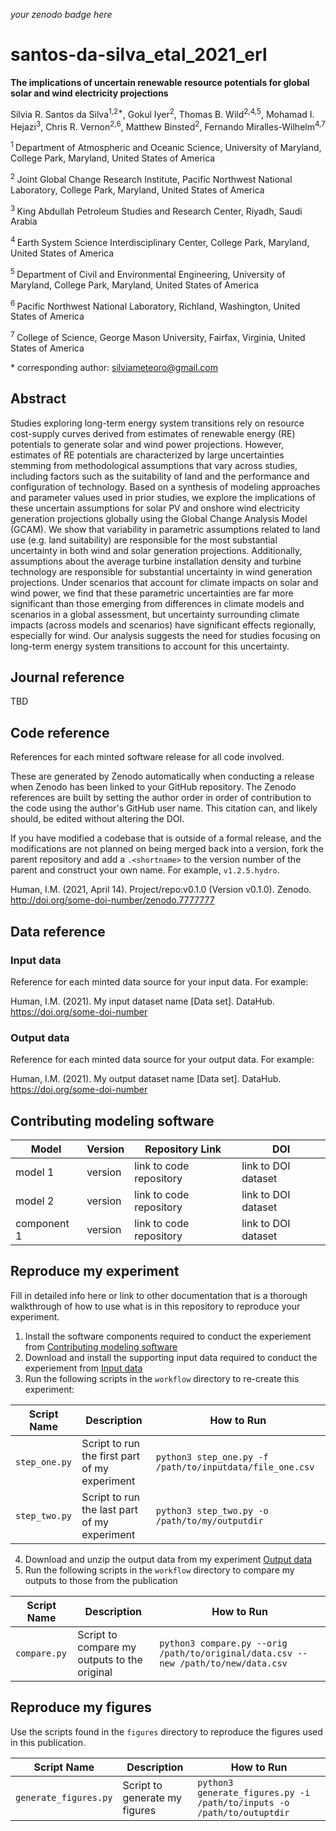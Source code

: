 _your zenodo badge here_

# santos-da-silva_etal_2021_erl

**The implications of uncertain renewable resource potentials for global solar and wind electricity projections**

Silvia R. Santos da Silva<sup>1,2\*</sup>, Gokul Iyer<sup>2</sup>, Thomas B. Wild<sup>2,4,5</sup>, Mohamad I. Hejazi<sup>3</sup>, Chris R. Vernon<sup>2,6</sup>, Matthew Binsted<sup>2</sup>, Fernando Miralles-Wilhelm<sup>4,7</sup>

<sup>1 </sup> Department of Atmospheric and Oceanic Science, University of Maryland, College Park, Maryland, United States of America

<sup>2 </sup> Joint Global Change Research Institute, Pacific Northwest National Laboratory, College Park, Maryland, United States of America

<sup>3 </sup> King Abdullah Petroleum Studies and Research Center, Riyadh, Saudi Arabia

<sup>4 </sup> Earth System Science Interdisciplinary Center, College Park, Maryland, United States of America

<sup>5 </sup> Department of Civil and Environmental Engineering, University of Maryland, College Park, Maryland, United States of America

<sup>6 </sup> Pacific Northwest National Laboratory, Richland, Washington, United States of America

<sup>7 </sup> College of Science, George Mason University, Fairfax, Virginia, United States of America

\* corresponding author:  silviameteoro@gmail.com

## Abstract
Studies exploring long-term energy system transitions rely on resource cost-supply curves derived from estimates of renewable energy (RE) potentials to generate solar and wind power projections. However, estimates of RE potentials are characterized by large uncertainties stemming from methodological assumptions that vary across studies, including factors such as the suitability of land and the performance and configuration of technology. Based on a synthesis of modeling approaches and parameter values used in prior studies, we explore the implications of these uncertain assumptions for solar PV and onshore wind electricity generation projections globally using the Global Change Analysis Model (GCAM). We show that variability in parametric assumptions related to land use (e.g. land suitability) are responsible for the most substantial uncertainty in both wind and solar generation projections. Additionally, assumptions about the average turbine installation density and turbine technology are responsible for substantial uncertainty in wind generation projections. Under scenarios that account for climate impacts on solar and wind power, we find that these parametric uncertainties are far more significant than those emerging from differences in climate models and scenarios in a global assessment, but uncertainty surrounding climate impacts (across models and scenarios) have significant effects regionally, especially for wind. Our analysis suggests the need for studies focusing on long-term energy system transitions to account for this uncertainty.

## Journal reference
TBD

## Code reference
References for each minted software release for all code involved.  

These are generated by Zenodo automatically when conducting a release when Zenodo has been linked to your GitHub repository. The Zenodo references are built by setting the author order in order of contribution to the code using the author's GitHub user name.  This citation can, and likely should, be edited without altering the DOI.

If you have modified a codebase that is outside of a formal release, and the modifications are not planned on being merged back into a version, fork the parent repository and add a `.<shortname>` to the version number of the parent and construct your own name.  For example, `v1.2.5.hydro`.

Human, I.M. (2021, April 14). Project/repo:v0.1.0 (Version v0.1.0). Zenodo. http://doi.org/some-doi-number/zenodo.7777777

## Data reference

### Input data
Reference for each minted data source for your input data.  For example:

Human, I.M. (2021). My input dataset name [Data set]. DataHub. https://doi.org/some-doi-number

### Output data
Reference for each minted data source for your output data.  For example:

Human, I.M. (2021). My output dataset name [Data set]. DataHub. https://doi.org/some-doi-number

## Contributing modeling software
| Model | Version | Repository Link | DOI |
|-------|---------|-----------------|-----|
| model 1 | version | link to code repository | link to DOI dataset |
| model 2 | version | link to code repository | link to DOI dataset |
| component 1 | version | link to code repository | link to DOI dataset |

## Reproduce my experiment
Fill in detailed info here or link to other documentation that is a thorough walkthrough of how to use what is in this repository to reproduce your experiment.


1. Install the software components required to conduct the experiement from [Contributing modeling software](#contributing-modeling-software)
2. Download and install the supporting input data required to conduct the experiement from [Input data](#input-data)
3. Run the following scripts in the `workflow` directory to re-create this experiment:

| Script Name | Description | How to Run |
| --- | --- | --- |
| `step_one.py` | Script to run the first part of my experiment | `python3 step_one.py -f /path/to/inputdata/file_one.csv` |
| `step_two.py` | Script to run the last part of my experiment | `python3 step_two.py -o /path/to/my/outputdir` |

4. Download and unzip the output data from my experiment [Output data](#output-data)
5. Run the following scripts in the `workflow` directory to compare my outputs to those from the publication

| Script Name | Description | How to Run |
| --- | --- | --- |
| `compare.py` | Script to compare my outputs to the original | `python3 compare.py --orig /path/to/original/data.csv --new /path/to/new/data.csv` |

## Reproduce my figures
Use the scripts found in the `figures` directory to reproduce the figures used in this publication.

| Script Name | Description | How to Run |
| --- | --- | --- |
| `generate_figures.py` | Script to generate my figures | `python3 generate_figures.py -i /path/to/inputs -o /path/to/outuptdir` |
